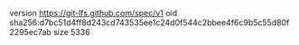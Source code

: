version https://git-lfs.github.com/spec/v1
oid sha256:d7bc51d4ff8d243cd743535ee1c24d0f544c2bbee4f6c9b5c55d80f2295ec7ab
size 5336

